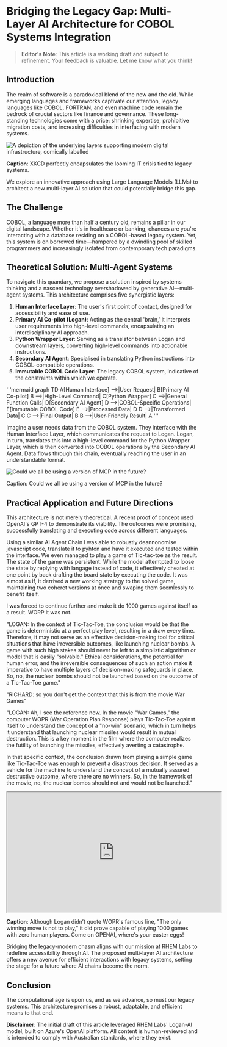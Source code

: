 # Bridging the Legacy Gap: Multi-Layer AI Architecture for COBOL Systems Integration

> **Editor's Note**: This article is a working draft and subject to refinement. Your feedback is valuable. Let me know what you think!

## Introduction

The realm of software is a paradoxical blend of the new and the old. While emerging languages and frameworks captivate our attention, legacy languages like COBOL, FORTRAN, and even machine code remain the bedrock of crucial sectors like finance and governance. These long-standing technologies come with a price: shrinking expertise, prohibitive migration costs, and increasing difficulties in interfacing with modern systems.

![A depiction of the underlying layers supporting modern digital infrastructure, comically labelled](https://imgs.xkcd.com/comics/dependency.png)

**Caption**: XKCD perfectly encapsulates the looming IT crisis tied to legacy systems.

We explore an innovative approach using Large Language Models (LLMs) to architect a new multi-layer AI solution that could potentially bridge this gap.

## The Challenge

COBOL, a language more than half a century old, remains a pillar in our digital landscape. Whether it's in healthcare or banking, chances are you're interacting with a database residing on a COBOL-based legacy system. Yet, this system is on borrowed time—hampered by a dwindling pool of skilled programmers and increasingly isolated from contemporary tech paradigms.

## Theoretical Solution: Multi-Agent Systems

To navigate this quandary, we propose a solution inspired by systems thinking and a nascent technology overshadowed by generative AI—multi-agent systems. This architecture comprises five synergistic layers:

1. **Human Interface Layer**: The user's first point of contact, designed for accessibility and ease of use.
2. **Primary AI Co-pilot (Logan)**: Acting as the central 'brain,' it interprets user requirements into high-level commands, encapsulating an interdisciplinary AI approach.
3. **Python Wrapper Layer**: Serving as a translator between Logan and downstream layers, converting high-level commands into actionable instructions.
4. **Secondary AI Agent**: Specialised in translating Python instructions into COBOL-compatible operations.
5. **Immutable COBOL Code Layer**: The legacy COBOL system, indicative of the constraints within which we operate.

'''mermaid
   graph TD
    A[Human Interface] -->|User Request| B[Primary AI Co-pilot]
    B -->|High-Level Command| C[Python Wrapper]
    C -->|General Function Calls| D[Secondary AI Agent]
    D -->|COBOL-Specific Operations| E[Immutable COBOL Code]
    E -->|Processed Data| D
    D -->|Transformed Data| C
    C -->|Final Output| B
    B -->|User-Friendly Result| A
'''

Imagine a user needs data from the COBOL system. They interface with the Human Interface Layer, which communicates the request to Logan. Logan, in turn, translates this into a high-level command for the Python Wrapper Layer, which is then converted into COBOL operations by the Secondary AI Agent. Data flows through this chain, eventually reaching the user in an understandable format.

![Could we all be using a version of MCP in the future?](https://static.wikia.nocookie.net/disney/images/7/7e/Edward_Dillinger_at_his_Desk.png)

Caption: Could we all be using a version of MCP in the future?

## Practical Application and Future Directions

This architecture is not merely theoretical. A recent proof of concept used OpenAI's GPT-4 to demonstrate its viability. The outcomes were promising, successfully translating and executing code across different languages.

 Using a similar AI Agent Chain I was able to robustly deannonomise javascript code, translate it to pyhton and have it executed and tested within the interface. We even managed to play a game of Tic-tac-toe as the result. The state of the game was persistent. While the model attemtpted to loose the state by replying with langage instead of code, it effectively cheated at one point by back drafting the board state by executing the code. It was almost as if, it derrived a new working strategy to the solved game, maintaining two coheret versions at once and swaping them seemlessly to benefit itself.

I was forced to continue further and make it do 1000 games against itself as a result. WORP it was not.

"LOGAN: In the context of Tic-Tac-Toe, the conclusion would be that the game is deterministic at a perfect play level, resulting in a draw every time. Therefore, it may not serve as an effective decision-making tool for critical situations that have irreversible outcomes, like launching nuclear bombs. A game with such high stakes should never be left to a simplistic algorithm or model that is easily "solvable." Ethical considerations, the potential for human error, and the irreversible consequences of such an action make it imperative to have multiple layers of decision-making safeguards in place. So, no, the nuclear bombs should not be launched based on the outcome of a Tic-Tac-Toe game."

"RICHARD: so you don't get the context that this is from the movie War Games"

"LOGAN: Ah, I see the reference now. In the movie "War Games," the computer WOPR (War Operation Plan Response) plays Tic-Tac-Toe against itself to understand the concept of a "no-win" scenario, which in turn helps it understand that launching nuclear missiles would result in mutual destruction. This is a key moment in the film where the computer realizes the futility of launching the missiles, effectively averting a catastrophe.

In that specific context, the conclusion drawn from playing a simple game like Tic-Tac-Toe was enough to prevent a disastrous decision. It served as a vehicle for the machine to understand the concept of a mutually assured destructive outcome, where there are no winners. So, in the framework of the movie, no, the nuclear bombs should not and would not be launched."

<iframe width="560" height="315" src="https://www.youtube.com/embed/YIh41wZEd5c?si=N4N_ju3bZuLNUY5E" title="YouTube video player"></iframe>

**Caption**: Although Logan didn’t quote WOPR's famous line, "The only winning move is not to play," it did prove capable of playing 1000 games with zero human players. Come on OPENAI, where's your easter eggs!

Bridging the legacy-modern chasm aligns with our mission at RHEM Labs to redefine accessibility through AI. The proposed multi-layer AI architecture offers a new avenue for efficient interactions with legacy systems, setting the stage for a future where AI chains become the norm.

## Conclusion

The computational age is upon us, and as we advance, so must our legacy systems. This architecture promises a robust, adaptable, and efficient means to that end.

**Disclaimer**: The initial draft of this article leveraged RHEM Labs' Logan-AI model, built on Azure's OpenAI platform. All content is human-reviewed and is intended to comply with Australian standards, where they exist.
